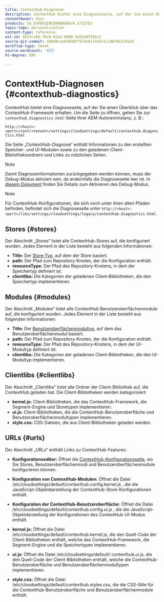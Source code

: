 ```yaml
---
title: ContextHub-Diagnosen
description: ContextHub bietet eine Diagnoseseite, auf der Sie einen Überblick über das ContextHub-Framework erhalten.
contentOwner: User
products: SG_EXPERIENCEMANAGER/6.5/SITES
topic-tags: personalization
content-type: reference
exl-id: b833c28b-76c6-42a2-b690-3e81ddf91bc2
source-git-commit: 49688c1e64038ff5fde617e52e1c14878e3191e5
workflow-type: tm+mt
source-wordcount: '473'
ht-degree: 89%

---
```


# ContextHub-Diagnosen {#contexthub-diagnostics}

ContextHub bietet eine Diagnoseseite, auf der Sie einen Überblick über das ContextHub-Framework erhalten. Um die Seite zu öffnen, gehen Sie zur `contexthub.diagnostics.html`-Seite Ihrer AEM-Autorenrinstanz, z. B.:

`http://<host>:<port>/conf/<tenant>/settings/cloudsettings/default/contexthub.diagnostics.html`

Die Seite „ContextHub-Diagnose“ enthält Informationen zu den erstellten Speicher- und UI-Modulen sowie zu den geladenen Client-Bibliotheksordnern und Links zu nützlichen Seiten.

>[!NOTE]
>
>Damit Diagnoseinformationen zurückgegeben werden können, muss der Debug-Modus aktiviert sein, da andernfalls die Diagnoseseite leer ist. In [diesem Dokument](ch-configuring.md#debugging-contexthub) finden Sie Details zum Aktivieren des Debug-Modus.

>[!NOTE]
>
>Für ContextHub-Konfigurationen, die sich noch unter ihren alten Pfaden befinden, befindet sich die Diagnoseseite unter `http://<host>:<port>/libs/settings/cloudsettings/legacy/contexthub.diagnostics.html`.

## Stores {#stores}

Der Abschnitt „Stores“ listet alle ContextHub-Stores auf, die konfiguriert wurden. Jedes Element in der Liste besteht aus folgenden Informationen:

* **Title:** Der [Store-Typ](/help/sites-developing/ch-samplestores.md), auf dem der Store basiert.
* **path:** Der Pfad zum Repository-Knoten, der die Konfiguration enthält.
* **resourceType:** Der Pfad des Repository-Knotens, in dem der Speichertyp definiert ist.
* **clientlibs:** Die Kategorien der geladenen Client-Bibliotheken, die den Speichertyp implementieren.

## Modules {#modules}

Der Abschnitt „Modules“ listet alle ContextHub Benutzeroberflächenmodule auf, die konfiguriert wurden. Jedes Element in der Liste besteht aus folgenden Informationen:

* **Title:** Der [Benutzeroberflächenmodultyp](/help/sites-developing/ch-samplemodules.md), auf dem das Benutzeroberflächenmodul basiert.
* **path:** Der Pfad zum Repository-Knoten, der die Konfiguration enthält.
* **resourceType:** Der Pfad des Repository-Knotens, in dem der UI-Modultyp definiert ist.
* **clientlibs:** Die Kategorien der geladenen Client-Bibliotheken, die den UI-Modultyp implementieren.

## Clientlibs {#clientlibs}

Der Abschnitt „Clientlibs“ listet alle Ordner der Client-Bibliothek auf, die ContextHub geladen hat. Die Client-Bibliotheken werden kategorisiert:

* **kernel.js:** Client-Bibliotheken, die das ContextHub-Framework, die Segment-Engine und Storetypen implementieren.
* **ui.js:** Client-Bibliotheken, die die ContextHub-Benutzeroberfläche und Benutzeroberflächenmodultypen implementieren.
* **style.css:** CSS-Dateien, die aus Client-Bibliotheken geladen werden.

## URLs {#urls}

Der Abschnitt „URLs“ enthält Links zu ContextHub-Features:

* **Konfigurationseditor:** Öffnet die [ContextHub-Konfigurationsseite](ch-configuring.md), wo Sie Stores, Benutzeroberflächenmodi und Benutzeroberflächenmodule konfigurieren können.

* **Konfiguration von ContextHub-Modulen:** Öffnet die Datei /etc/cloudsettings/default/contexthub.config.kernel.js , die die JavaScript-Objektdarstellung der ContextHub-Store-Konfigurationen enthält.
* **Konfiguration der ContextHub-Benutzeroberfläche:** Öffnet die Datei /etc/cloudsettings/default/contexthub.config.ui.js , die die JavaScript-Objektdarstellung der Konfigurationen des ContextHub-UI-Modus enthält.
* **kernel.js:** Öffnet die Datei /etc/cloudsettings/default/contexthub.kernel.js, die den Quell-Code der Client-Bibliotheken enthält, welche das ContextHub-Framework, die Segment-Engine und die Speichertypen implementieren.
* **ui.js:** Öffnet die Datei /etc/cloudsettings/default/ contexthub.ui.js, die den Quell-Code der Client-Bibliotheken enthält, welche die ContextHub-Benutzeroberfläche und Benutzeroberflächenmodultypen implementieren.
* **style.css:** Öffnet die Datei /etc/cloudsettings/default/contexthub.styles.css, die die CSS-Stile für die ContextHub-Benutzeroberfläche und Benutzeroberflächenmodule enthält.
